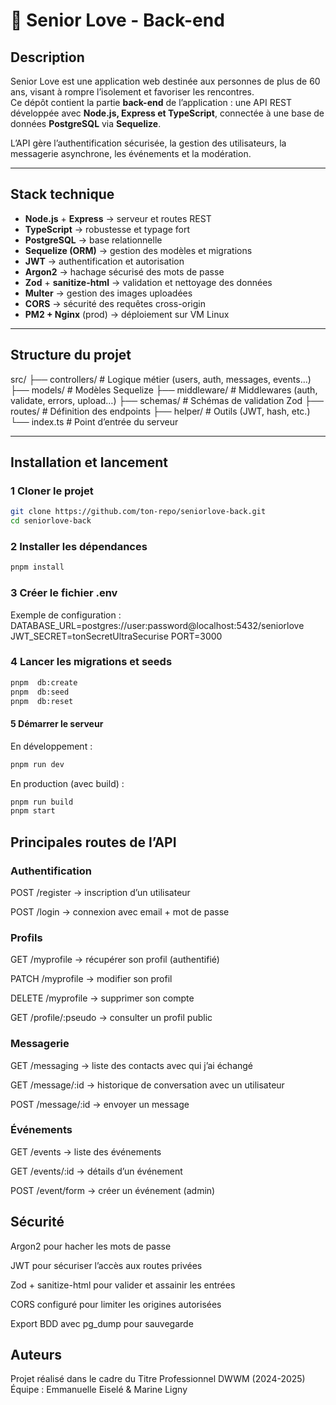 # 💌 Senior Love - Back-end

## Description  
Senior Love est une application web destinée aux personnes de plus de 60 ans, visant à rompre l’isolement et favoriser les rencontres.  
Ce dépôt contient la partie **back-end** de l’application : une API REST développée avec **Node.js, Express et TypeScript**, connectée à une base de données **PostgreSQL** via **Sequelize**.  

L’API gère l’authentification sécurisée, la gestion des utilisateurs, la messagerie asynchrone, les événements et la modération.

---

##  Stack technique

- **Node.js** + **Express** → serveur et routes REST  
- **TypeScript** → robustesse et typage fort  
- **PostgreSQL** → base relationnelle  
- **Sequelize (ORM)** → gestion des modèles et migrations  
- **JWT** → authentification et autorisation  
- **Argon2** → hachage sécurisé des mots de passe  
- **Zod** + **sanitize-html** → validation et nettoyage des données  
- **Multer** → gestion des images uploadées  
- **CORS** → sécurité des requêtes cross-origin  
- **PM2 + Nginx** (prod) → déploiement sur VM Linux  

---

## Structure du projet

src/
├── controllers/ # Logique métier (users, auth, messages, events…)
├── models/ # Modèles Sequelize
├── middleware/ # Middlewares (auth, validate, errors, upload…)
├── schemas/ # Schémas de validation Zod
├── routes/ # Définition des endpoints
├── helper/ # Outils (JWT, hash, etc.)
└── index.ts # Point d’entrée du serveur


---

## Installation et lancement

### 1️ Cloner le projet
```bash
git clone https://github.com/ton-repo/seniorlove-back.git
cd seniorlove-back
```
### 2 Installer les dépendances
```bash
pnpm install
```

### 3 Créer le fichier .env
Exemple de configuration :
DATABASE_URL=postgres://user:password@localhost:5432/seniorlove
JWT_SECRET=tonSecretUltraSecurise
PORT=3000

### 4 Lancer les migrations et seeds
```bash
pnpm  db:create
pnpm  db:seed
pnpm  db:reset
```
#### 5️ Démarrer le serveur
En développement :
```bash
pnpm run dev
```
En production (avec build) :
```bash
pnpm run build
pnpm start
```
## Principales routes de l’API
### Authentification

POST /register → inscription d’un utilisateur

POST /login → connexion avec email + mot de passe

### Profils

GET /myprofile → récupérer son profil (authentifié)

PATCH /myprofile → modifier son profil

DELETE /myprofile → supprimer son compte

GET /profile/:pseudo → consulter un profil public

### Messagerie

GET /messaging → liste des contacts avec qui j’ai échangé

GET /message/:id → historique de conversation avec un utilisateur

POST /message/:id → envoyer un message

### Événements

GET /events → liste des événements

GET /events/:id → détails d’un événement

POST /event/form → créer un événement (admin)

## Sécurité

Argon2 pour hacher les mots de passe

JWT pour sécuriser l’accès aux routes privées

Zod + sanitize-html pour valider et assainir les entrées

CORS configuré pour limiter les origines autorisées

Export BDD avec pg_dump pour sauvegarde

## Auteurs

Projet réalisé dans le cadre du Titre Professionnel DWWM (2024-2025)
Équipe : Emmanuelle Eiselé & Marine Ligny
